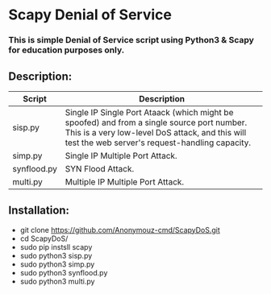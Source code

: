 # Scapy Denial of Service
### This is simple Denial of Service script using Python3 & Scapy for education purposes only.

## Description:
Script   | Description 
-------- | -----------
sisp.py | Single IP Single Port Ataack (which might be spoofed) and from a single source port number. This is a very low-level DoS attack, and this will test the web server's request-handling capacity.
simp.py | Single IP Multiple Port Attack.
synflood.py | SYN Flood Attack.
multi.py | Multiple IP Multiple Port Attack.

## Installation:
* git clone https://github.com/Anonymouz-cmd/ScapyDoS.git
* cd ScapyDoS/
* sudo pip instsll scapy
* sudo python3 sisp.py
* sudo python3 simp.py
* sudo python3 synflood.py
* sudo python3 multi.py
